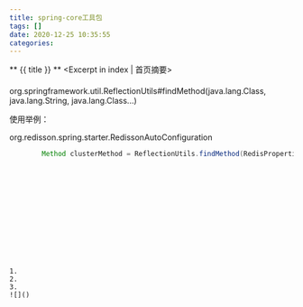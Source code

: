 ```yaml
---
title: spring-core工具包
tags: []
date: 2020-12-25 10:35:55
categories:
---
```

** {{ title }} ** <Excerpt in index | 首页摘要>


<!-- more -->

#### 

org.springframework.util.ReflectionUtils#findMethod(java.lang.Class<?>, java.lang.String, java.lang.Class<?>...)

使用举例：

org.redisson.spring.starter.RedissonAutoConfiguration

```java
        Method clusterMethod = ReflectionUtils.findMethod(RedisProperties.class, "getCluster");
```




```java

```
![]()

#### 
```java

```

```java

```
![]()

#### 


```java

```

```java

```
![]()
```




1. 
2. 
3. 
![]()